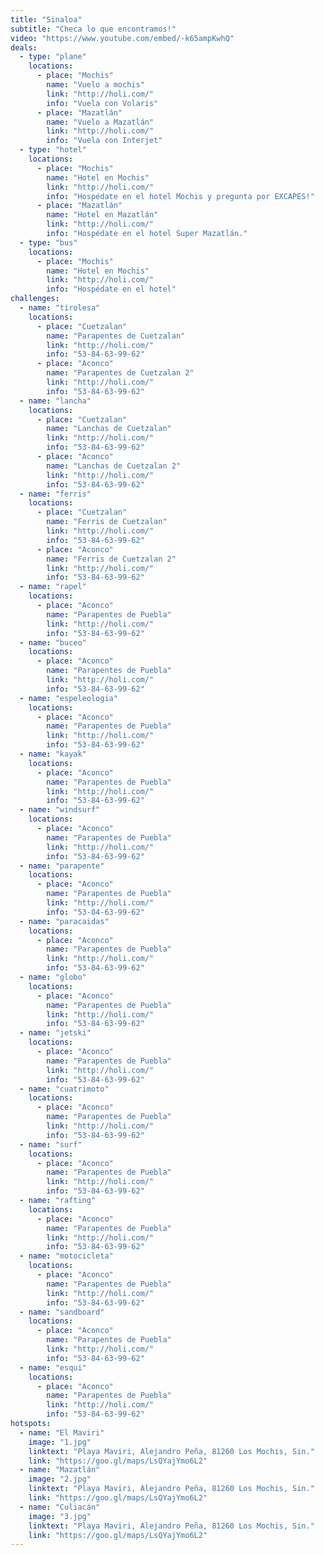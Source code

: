 ```yaml
---
title: "Sinaloa"
subtitle: "Checa lo que encontramos!"
video: "https://www.youtube.com/embed/-k65ampKwhQ"
deals:
  - type: "plane"
    locations:
      - place: "Mochis"
        name: "Vuelo a mochis"
        link: "http://holi.com/"
        info: "Vuela con Volaris"
      - place: "Mazatlán"
        name: "Vuelo a Mazatlán"
        link: "http://holi.com/"
        info: "Vuela con Interjet"
  - type: "hotel"
    locations:
      - place: "Mochis"
        name: "Hotel en Mochis"
        link: "http://holi.com/"
        info: "Hospédate en el hotel Mochis y pregunta por EXCAPES!"
      - place: "Mazatlán"
        name: "Hotel en Mazatlán"
        link: "http://holi.com/"
        info: "Hospédate en el hotel Super Mazatlán."
  - type: "bus"
    locations:
      - place: "Mochis"
        name: "Hotel en Mochis"
        link: "http://holi.com/"
        info: "Hospédate en el hotel"
challenges:
  - name: "tirolesa"
    locations:
      - place: "Cuetzalan"
        name: "Parapentes de Cuetzalan"
        link: "http://holi.com/"
        info: "53-84-63-99-62"
      - place: "Aconco"
        name: "Parapentes de Cuetzalan 2"
        link: "http://holi.com/"
        info: "53-84-63-99-62"
  - name: "lancha"
    locations:
      - place: "Cuetzalan"
        name: "Lanchas de Cuetzalan"
        link: "http://holi.com/"
        info: "53-84-63-99-62"
      - place: "Aconco"
        name: "Lanchas de Cuetzalan 2"
        link: "http://holi.com/"
        info: "53-84-63-99-62"
  - name: "ferris"
    locations:
      - place: "Cuetzalan"
        name: "Ferris de Cuetzalan"
        link: "http://holi.com/"
        info: "53-84-63-99-62"
      - place: "Aconco"
        name: "Ferris de Cuetzalan 2"
        link: "http://holi.com/"
        info: "53-84-63-99-62"
  - name: "rapel"
    locations:
      - place: "Aconco"
        name: "Parapentes de Puebla"
        link: "http://holi.com/"
        info: "53-84-63-99-62"
  - name: "buceo"
    locations:
      - place: "Aconco"
        name: "Parapentes de Puebla"
        link: "http://holi.com/"
        info: "53-84-63-99-62"
  - name: "espeleologia"
    locations:
      - place: "Aconco"
        name: "Parapentes de Puebla"
        link: "http://holi.com/"
        info: "53-84-63-99-62"
  - name: "kayak"
    locations:
      - place: "Aconco"
        name: "Parapentes de Puebla"
        link: "http://holi.com/"
        info: "53-84-63-99-62"
  - name: "windsurf"
    locations:
      - place: "Aconco"
        name: "Parapentes de Puebla"
        link: "http://holi.com/"
        info: "53-84-63-99-62"
  - name: "parapente"
    locations:
      - place: "Aconco"
        name: "Parapentes de Puebla"
        link: "http://holi.com/"
        info: "53-84-63-99-62"
  - name: "paracaidas"
    locations:
      - place: "Aconco"
        name: "Parapentes de Puebla"
        link: "http://holi.com/"
        info: "53-84-63-99-62"
  - name: "globo"
    locations:
      - place: "Aconco"
        name: "Parapentes de Puebla"
        link: "http://holi.com/"
        info: "53-84-63-99-62"
  - name: "jetski"
    locations:
      - place: "Aconco"
        name: "Parapentes de Puebla"
        link: "http://holi.com/"
        info: "53-84-63-99-62"
  - name: "cuatrimoto"
    locations:
      - place: "Aconco"
        name: "Parapentes de Puebla"
        link: "http://holi.com/"
        info: "53-84-63-99-62"
  - name: "surf"
    locations:
      - place: "Aconco"
        name: "Parapentes de Puebla"
        link: "http://holi.com/"
        info: "53-84-63-99-62"
  - name: "rafting"
    locations:
      - place: "Aconco"
        name: "Parapentes de Puebla"
        link: "http://holi.com/"
        info: "53-84-63-99-62"
  - name: "motocicleta"
    locations:
      - place: "Aconco"
        name: "Parapentes de Puebla"
        link: "http://holi.com/"
        info: "53-84-63-99-62"
  - name: "sandboard"
    locations:
      - place: "Aconco"
        name: "Parapentes de Puebla"
        link: "http://holi.com/"
        info: "53-84-63-99-62"
  - name: "esqui"
    locations:
      - place: "Aconco"
        name: "Parapentes de Puebla"
        link: "http://holi.com/"
        info: "53-84-63-99-62"
hotspots:
  - name: "El Maviri"
    image: "1.jpg"
    linktext: "Playa Maviri, Alejandro Peña, 81260 Los Mochis, Sin."
    link: "https://goo.gl/maps/LsQYajYmo6L2"
  - name: "Mazatlán"
    image: "2.jpg"
    linktext: "Playa Maviri, Alejandro Peña, 81260 Los Mochis, Sin."
    link: "https://goo.gl/maps/LsQYajYmo6L2"
  - name: "Culiacán"
    image: "3.jpg"
    linktext: "Playa Maviri, Alejandro Peña, 81260 Los Mochis, Sin."
    link: "https://goo.gl/maps/LsQYajYmo6L2"
---
```

